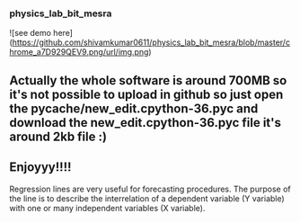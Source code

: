 ### physics_lab_bit_mesra
![see demo here] (https://github.com/shivamkumar0611/physics_lab_bit_mesra/blob/master/chrome_a7D929QEV9.png/url/img.png)

## Actually the whole software is around 700MB so it's not possible to upload in github so just open the __pycache__/new_edit.cpython-36.pyc and download the new_edit.cpython-36.pyc file it's around 2kb file :)
## Enjoyyy!!!!
Regression lines are very useful for forecasting procedures. The purpose of the line is to describe the interrelation of a dependent variable (Y variable) with one or many independent variables (X variable).
